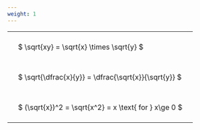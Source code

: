 ```yaml
---
weight: 1
---
```


<style type="text/css">
#T_02229 th.col_heading {
  text-align: left;
  font-size: 1em;
}
#T_02229 td {
  text-align: left;
  font-size: 1em;
  padding: 1.5em;
}
</style>
<table id="T_02229">
  <thead>
  </thead>
  <tbody>
    <tr>
      <td id="T_02229_row0_col0" class="data row0 col0" >$ \sqrt{xy} = \sqrt{x} \times \sqrt{y} $</td>
    </tr>
    <tr>
      <td id="T_02229_row1_col0" class="data row1 col0" >$ \sqrt{\dfrac{x}{y}} = \dfrac{\sqrt{x}}{\sqrt{y}} $</td>
    </tr>
    <tr>
      <td id="T_02229_row2_col0" class="data row2 col0" >$ (\sqrt{x})^2 = \sqrt{x^2} = x \text{ for } x\ge 0 $</td>
    </tr>
  </tbody>
</table>
